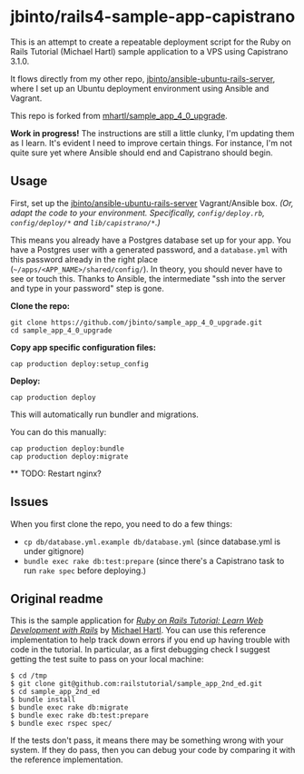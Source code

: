 # jbinto/rails4-sample-app-capistrano

This is an attempt to create a repeatable deployment script for the Ruby on Rails Tutorial (Michael Hartl) sample application to a VPS using Capistrano 3.1.0.

It flows directly from my other repo, [jbinto/ansible-ubuntu-rails-server](https://github.com/jbinto/ansible-ubuntu-rails-server), where I set up an Ubuntu deployment environment using Ansible and Vagrant.

This repo is forked from [mhartl/sample_app_4_0_upgrade](https://github.com/mhartl/sample_app_4_0_upgrade).

**Work in progress!** The instructions are still a little clunky, I'm updating them as I learn. It's evident I need to improve certain things. For instance, I'm not quite sure yet where Ansible should end and Capistrano should begin.


## Usage

First, set up the [jbinto/ansible-ubuntu-rails-server](https://github.com/jbinto/ansible-ubuntu-rails-server) Vagrant/Ansible box. *(Or, adapt the code to your environment. Specifically, `config/deploy.rb`, `config/deploy/*` and `lib/capistrano/*`.)*

This means you already have a Postgres database set up for your app. You have a Postgres user with a generated password, and a `database.yml` with this password already in the right place (`~/apps/<APP_NAME>/shared/config/`). In theory, you should never have to see or touch this. Thanks to Ansible, the intermediate "ssh into the server and type in your password" step is gone.

**Clone the repo:**

```
git clone https://github.com/jbinto/sample_app_4_0_upgrade.git
cd sample_app_4_0_upgrade
```
**Copy app specific configuration files:**

```
cap production deploy:setup_config
```

**Deploy:**
```
cap production deploy
```

This will automatically run bundler and migrations.

You can do this manually:

```
cap production deploy:bundle
cap production deploy:migrate
```

** TODO: Restart nginx?


## Issues

When you first clone the repo, you need to do a few things:

* `cp db/database.yml.example db/database.yml` (since database.yml is under gitignore)
* `bundle exec rake db:test:prepare` (since there's a Capistrano task to run `rake spec` before deploying.)

## Original readme

This is the sample application for
[*Ruby on Rails Tutorial: Learn Web Development with Rails*](http://railstutorial.org/)
by [Michael Hartl](http://michaelhartl.com/). You can use this reference implementation to help track down errors if you end up having trouble with code in the tutorial. In particular, as a first debugging check I suggest getting the test suite to pass on your local machine:

    $ cd /tmp
    $ git clone git@github.com:railstutorial/sample_app_2nd_ed.git
    $ cd sample_app_2nd_ed
    $ bundle install
    $ bundle exec rake db:migrate
    $ bundle exec rake db:test:prepare
    $ bundle exec rspec spec/

If the tests don't pass, it means there may be something wrong with your system. If they do pass, then you can debug your code by comparing it with the reference implementation.


